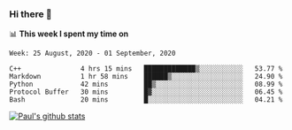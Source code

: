### Hi there 👋

📊 **This week I spent my time on**
<!--START_SECTION:waka-->
```text
Week: 25 August, 2020 - 01 September, 2020

C++               4 hrs 15 mins   █████████████▒░░░░░░░░░░░   53.77 % 
Markdown          1 hr 58 mins    ██████▒░░░░░░░░░░░░░░░░░░   24.90 % 
Python            42 mins         ██▒░░░░░░░░░░░░░░░░░░░░░░   08.99 % 
Protocol Buffer   30 mins         █▓░░░░░░░░░░░░░░░░░░░░░░░   06.45 % 
Bash              20 mins         █░░░░░░░░░░░░░░░░░░░░░░░░   04.21 % 
```
<!--END_SECTION:waka-->


[![Paul's github stats](https://github-readme-stats.vercel.app/api?username=mickeyouyou&theme=dracula&show_icons=true)](https://github.com/anuraghazra/github-readme-stats)
